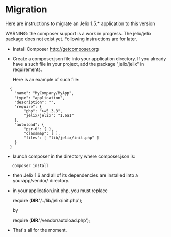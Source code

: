 Migration
=========


Here are instructions to migrate an Jelix 1.5.* application to this version

WARNING: the composer support is a work in progress. The jelix/jelix package does not
exist yet. Following instructions are for later.

- Install Composer http://getcomposer.org
- Create a composer.json file into your application directory.
  If you already have a such file in your project, add the package "jelix/jelix"
  in requirements.
  
  Here is an example of such file:

```
  {
    "name": "MyCompany/MyApp",
    "type": "application",
    "description": "",
    "require": {
        "php": ">=5.3.3",
        "jelix/jelix": "1.6a1"
    },
    "autoload": {
        "psr-0": { },
        "classmap": [ ],
        "files": [ "lib/jelix/init.php" ]
    }
  }
```

- launch composer in the directory where composer.json is:

```
   composer install
```

- then Jelix 1.6 and all of its dependencies are installed into a yourapp/vendor/ directory.
- in your application.init.php, you must replace

    require (__DIR__.'/../lib/jelix/init.php');

  by

    require (__DIR__.'/vendor/autoload.php');

- That's all for the moment.

